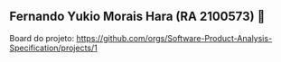 ## Fernando Yukio Morais Hara (RA 2100573) 👋

Board do projeto: https://github.com/orgs/Software-Product-Analysis-Specification/projects/1
